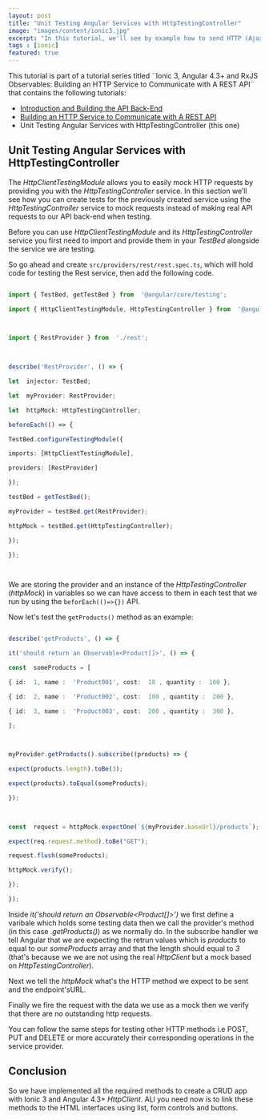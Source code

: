 ```yaml
---
layout: post
title: "Unit Testing Angular Services with HttpTestingController"
image: "images/content/ionic3.jpg"
excerpt: "In this tutorial, we'll see by example how to send HTTP (Ajax) requests to REST API servers (for calling APIs and consuming data) in Ionic 3 and Angular 4.3+ then how to mock requests using the HttpTestingController provider for unit-testing your apps without making real API calls." 
tags : [ionic] 
featured: true
---
```



This tutorial is part of a tutorial series titled ¨Ionic 3, Angular 4.3+ and RxJS Observables: Building an HTTP Service to Communicate with A REST API¨  that contains the following tutorials:

* [Introduction and Building the API Back-End](https://www.techiediaries.com/ionic-http) 
* [Building an HTTP Service to Communicate with A REST API](https://www.techiediaries.com/ionic-http-client)  
* Unit Testing Angular Services with HttpTestingController (this one)

## Unit Testing Angular Services with HttpTestingController

  

The *HttpClientTestingModule* allows you to easily mock HTTP requests by providing you with the *HttpTestingController* service. In this section we’ll see how you can create tests for the previously created service using the *HttpTestingController* service to mock requests instead of making real API requests to our API back-end when testing.

  

Before you can use *HttpClientTestingModule* and its *HttpTestingController* service you first need to import and provide them in your *TestBed* alongside the service we are testing.

  

So go ahead and create `src/providers/rest/rest.spec.ts`, which will hold code for testing the Rest service, then add the following code.

  

```ts

import { TestBed, getTestBed } from  '@angular/core/testing';

import { HttpClientTestingModule, HttpTestingController } from  '@angular/common/http/testing';

  

import { RestProvider } from  './rest';

  

describe('RestProvider', () => {

let  injector: TestBed;

let  myProvider: RestProvider;

let  httpMock: HttpTestingController;

beforeEach(() => {

TestBed.configureTestingModule({

imports: [HttpClientTestingModule],

providers: [RestProvider]

});

testBed = getTestBed();

myProvider = testBed.get(RestProvider);

httpMock = testBed.get(HttpTestingController);

});

});

  

```

We are storing the provider and an instance of the *HttpTestingController* (*httpMock*) in variables so we can have access to them in each test that we run by using the `beforEach(()=>{})` API.

  

Now let's test the `getProducts()` method as an example:

  

```ts

describe('getProducts', () => {

it('should return an Observable<Product[]>', () => {

const  someProducts = [

{ id:  1, name :  'Product001', cost:  10 , quantity :  100 },

{ id:  2, name :  'Product002', cost:  100 , quantity :  200 },

{ id:  3, name :  'Product003', cost:  200 , quantity :  300 },

];

  

myProvider.getProducts().subscribe((products) => {

expect(products.length).toBe(3);

expect(products).toEqual(someProducts);

});

  

const  request = httpMock.expectOne(`${myProvider.baseUrl}/products`);

expect(req.request.method).toBe("GET");

request.flush(someProducts);

httpMock.verify();

});

});

```

  

Inside *it('should return an Observable<Product[]>')* we first define a varibale which holds some testing data then we call the provider's method (in this case *.getProducts()*) as we normally do. In the subscribe handler we tell Angular that we are expecting the retrun values which is *products* to equal to our *someProducts* array and that the length should equal to *3* (that's because we we are not using the real *HttpClient* but a mock based on *HttpTestingController*).

  

Next we tell the *httpMock* what's the HTTP method we expect to be sent and the endpoint'sURL.

  

Finally we fire the request with the data we use as a mock then we verify that there are no outstanding http requests.

  

You can follow the same steps for testing other HTTP methods i.e POST, PUT and DELETE or more accurately their corresponding operations in the service provider.

  
  

## Conclusion

  

So we have implemented all the required methods to create a CRUD app with Ionic 3 and Angular 4.3+ *HttpClient*. ALl you need now is to link these methods to the HTML interfaces using list, form controls and buttons.



